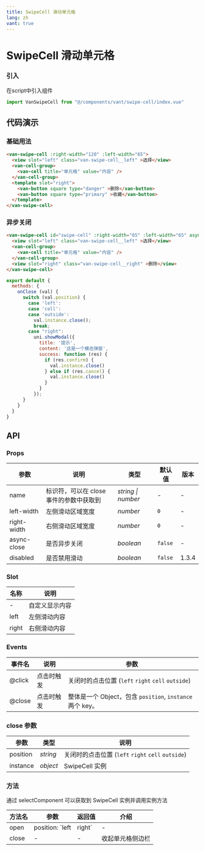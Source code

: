 ```yaml
---
title: SwipeCell 滑动单元格
lang: zh
vant: true
---
```


# SwipeCell 滑动单元格

### 引入

在script中引入组件

```js
import VanSwipeCell from "@/components/vant/swipe-cell/index.vue"
```

## 代码演示

### 基础用法

```html
<van-swipe-cell :right-width="120" :left-width="65">
  <view slot="left" class="van-swipe-cell__left" >选择</view>
  <van-cell-group>
    <van-cell title="单元格" value="内容" />
  </van-cell-group>
  <template slot="right">
    <van-button square type="danger" >删除</van-button>
    <van-button square type="primary" >收藏</van-button>
  </template>
</van-swipe-cell>
```

### 异步关闭

```html
<van-swipe-cell id="swipe-cell" :right-width="65" :left-width="65" async-close @close="onClose">
  <view slot="left" class="van-swipe-cell__left" >选择</view>
  <van-cell-group>
    <van-cell title="单元格" value="内容" />
  </van-cell-group>
  <view slot="right" class="van-swipe-cell__right" >删除</view>
</van-swipe-cell>
```

```js
export default {
  methods: {
    onClose (val) {
      switch (val.position) {
        case 'left':
        case 'cell':
        case 'outside':
          val.instance.close();
          break;
        case "right":
          uni.showModal({
            title: '提示',
            content: '这是一个模态弹窗',
            success: function (res) {
              if (res.confirm) {
                val.instance.close()
              } else if (res.cancel) {
                val.instance.close()
              }
            }
          });
      }
    }
  }
}
```

## API

### Props

| 参数 | 说明 | 类型 | 默认值 | 版本 |
|------|------|------|------|------|
| name | 标识符，可以在 close 事件的参数中获取到 | *string \| number* | - | - |
| left-width | 左侧滑动区域宽度 | *number* | `0` | - |
| right-width | 右侧滑动区域宽度 | *number* | `0` | - |
| async-close | 是否异步关闭 | *boolean* | `false` | - |
| disabled | 是否禁用滑动 | *boolean* | `false` | 1.3.4 |

### Slot

| 名称 | 说明 |
|------|------|
| - | 自定义显示内容 |
| left | 左侧滑动内容 |
| right | 右侧滑动内容 |

### Events

| 事件名 | 说明 | 参数 |
|------|------|------|
| @click | 点击时触发 | 关闭时的点击位置 (`left` `right` `cell` `outside`) |
| @close | 点击时触发 | 整体是一个 Object，包含 `position`, `instance` 两个 key。 |

### close 参数

| 参数 | 类型 | 说明 |
|------|------|------|
| position | *string* | 关闭时的点击位置 (`left` `right` `cell` `outside`) |
| instance | *object* | SwipeCell 实例 |

### 方法

通过 selectComponent 可以获取到 SwipeCell 实例并调用实例方法

| 方法名 | 参数 | 返回值 | 介绍 |
|------|------|------|------|
| open | position: `left | right` | - | 打开单元格侧边栏 |
| close | - | - | 收起单元格侧边栏 |
